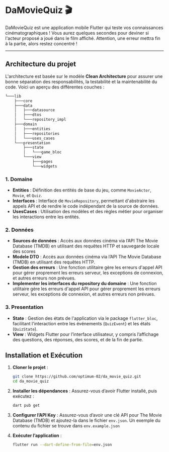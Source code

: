 # DaMovieQuiz 🎬

DaMovieQuiz est une application mobile Flutter qui teste vos connaissances cinématographiques ! Vous aurez quelques secondes pour deviner si l'acteur proposé a joué dans le film affiché. Attention, une erreur mettra fin à la partie, alors restez concentré !

---

## Architecture du projet

L'architecture est basée sur le modèle **Clean Architecture** pour assurer une bonne séparation des responsabilités, la testabilité et la maintenabilité du code. Voici un aperçu des différentes couches :
```bash
└───lib
    ├───core
    ├───data
    │   ├───datasource
    │   ├───dtos
    │   └───repository_impl
    ├───domain
    │   ├───entities
    │   ├───repositories
    │   └───uses_cases
    └───presentation
        ├───state
        │   └───game_bloc
        └───view
            ├───pages
            └───widgets
```

### 1. **Domaine** 
   - **Entities** : Définition des entités de base du jeu, comme `MovieActor`, `Movie`, et `Quiz`.
   - **Interfaces** : Interface de `MovieRepository`, permettant d'abstraire les appels API et de rendre le code indépendant de la source de données.
   - **UsesCases** : Utilisation des modèles et des règles métier pour organiser les interactions entre les entités.

### 2. **Données** 
   - **Sources de données** : Accès aux données cinéma via l’API The Movie Database (TMDB) en utilisant des requêtes HTTP et sauvegarde locale des scores
   - **Modele DTO** : Accès aux données cinéma via l’API The Movie Database (TMDB) en utilisant des requêtes HTTP.
   - **Gestion des erreurs** : Une fonction utilitaire gère les erreurs d'appel API pour gérer proprement les erreurs serveur, les exceptions de connexion, et autres erreurs non prévues.
   - **Implementer les interfaces du repository du domaine** : Une fonction utilitaire gère les erreurs d'appel API pour gérer proprement les erreurs serveur, les exceptions de connexion, et autres erreurs non prévues.

### 3. **Presentation**
   - **State** : Gestion des états de l'application via le package `flutter_bloc`, facilitant l'interaction entre les événements (`QuizEvent`) et les états (`QuizState`).
   - **View** : Widgets Flutter pour l’interface utilisateur, y compris l’affichage des questions, des réponses, des scores, et de la fin de partie.


## Installation et Exécution

1. **Cloner le projet** :
   ```bash
   git clone https://github.com/optimum-02/da_movie_quiz.git
   cd da_movie_quiz
   ```

2. **Installer les dépendances** :
   Assurez-vous d’avoir Flutter installé, puis exécutez :
   ```bash
   dart pub get
   ```

3. **Configurer l’API Key** :
   Assurez-vous d’avoir une clé API pour The Movie Database (TMDB) et ajoutez-la dans le fichier `env.json`. Un exemple du contenu du fichier se trouve dans `env.example.json`

4. **Exécuter l’application** :
   ```bash
   flutter run --dart-define-from-file=env.json
   ```
